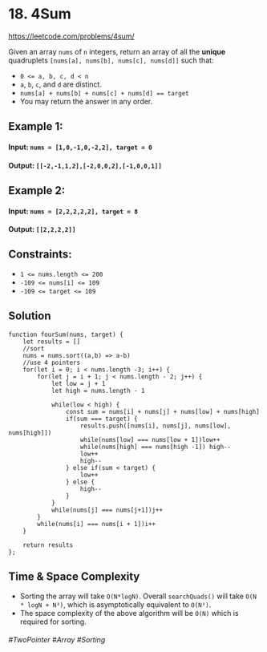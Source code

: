 # 18. 4Sum
https://leetcode.com/problems/4sum/

Given an array `nums` of `n` integers, return an array of all the <b>unique</b> quadruplets `[nums[a], nums[b], nums[c], nums[d]]` such that:

- `0 <= a, b, c, d < n`
- `a`, `b`, `c`, and `d` are distinct.
- `nums[a] + nums[b] + nums[c] + nums[d] == target`
- You may return the answer in any order.

## Example 1:
#### Input: `nums = [1,0,-1,0,-2,2], target = 0`
#### Output: `[[-2,-1,1,2],[-2,0,0,2],[-1,0,0,1]]`
## Example 2:
#### Input: `nums = [2,2,2,2,2], target = 8`
#### Output: `[[2,2,2,2]]`

## Constraints:
- `1 <= nums.length <= 200`
- `-109 <= nums[i] <= 109`
- `-109 <= target <= 109`

## Solution
````
function fourSum(nums, target) {
    let results = []
    //sort
    nums = nums.sort((a,b) => a-b)
    //use 4 pointers
    for(let i = 0; i < nums.length -3; i++) {
        for(let j = i + 1; j < nums.length - 2; j++) {
            let low = j + 1
            let high = nums.length - 1 
            
            while(low < high) {
                const sum = nums[i] + nums[j] + nums[low] + nums[high]
                if(sum === target) {
                    results.push([nums[i], nums[j], nums[low], nums[high]])
                    while(nums[low] === nums[low + 1])low++
                    while(nums[high] === nums[high -1]) high--
                    low++
                    high--
                } else if(sum < target) {
                    low++
                } else {
                    high--
                }
            }
            while(nums[j] === nums[j+1])j++
        } 
        while(nums[i] === nums[i + 1])i++
    }
    
    return results 
};
````

## Time & Space Complexity
- Sorting the array will take `O(N*logN)`. Overall `searchQuads()` will take `O(N * logN + N³)`, which is asymptotically equivalent to `O(N³)`.
- The space complexity of the above algorithm will be `O(N)` which is required for sorting.

###### #TwoPointer #Array #Sorting
